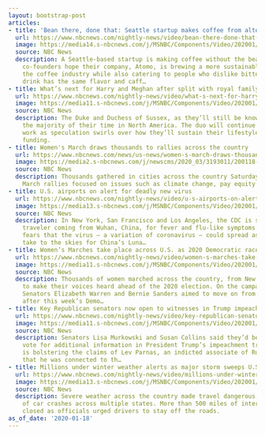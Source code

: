 ```yaml
---
layout: bootstrap-post
articles:
- title: 'Bean there, done that: Seattle startup makes coffee from alternative ingredients'
  url: https://www.nbcnews.com/nightly-news/video/bean-there-done-that-seattle-startup-makes-coffee-from-alternative-ingredients-77040709780
  image: https://media14.s-nbcnews.com/j/MSNBC/Components/Video/202001/nn_jfr_synthetic_coffee_200118_1920x1080.nbcnews-fp-1200-630.jpg
  source: NBC News
  description: A Seattle-based startup is making coffee without the beans. The two
    co-founders hope their company, Atomo, is brewing a more sustainable option in
    the coffee industry while also catering to people who dislike bitterness. The
    drink has the same flavor and caff…
- title: What’s next for Harry and Meghan after split with royal family
  url: https://www.nbcnews.com/nightly-news/video/what-s-next-for-harry-and-meghan-after-split-with-royal-family-77041733682
  image: https://media11.s-nbcnews.com/j/MSNBC/Components/Video/202001/nn_mhu_royal_family_harry_meghan_future_200118_1920x1080.nbcnews-fp-1200-630.jpg
  source: NBC News
  description: The Duke and Duchess of Sussex, as they’ll still be known, will spend
    the majority of their time in North America. The duo will continue to do charity
    work as speculation swirls over how they’ll sustain their lifestyles without royal
    funding.
- title: Women's March draws thousands to rallies across the country
  url: https://www.nbcnews.com/news/us-news/women-s-march-draws-thousands-rallies-across-county-n1118416
  image: https://media2.s-nbcnews.com/j/newscms/2020_03/3193011/200118-womens-march-al-1543_909ef598f9919de915d7f9c0d7a18359.nbcnews-fp-1200-630.jpg
  source: NBC News
  description: Thousands gathered in cities across the country Saturday for Women's
    March rallies focused on issues such as climate change, pay equity and immigration.
- title: U.S. airports on alert for deadly new virus
  url: https://www.nbcnews.com/nightly-news/video/u-s-airports-on-alert-for-deadly-new-virus-77041221503
  image: https://media13.s-nbcnews.com/j/MSNBC/Components/Video/202001/nn_sha_cdc_screens_coronavirus_200118_1920x1080.nbcnews-fp-1200-630.jpg
  source: NBC News
  description: In New York, San Francisco and Los Angeles, the CDC is screening any
    traveler coming from Wuhan, China, for fever and flu-like symptoms. There are
    fears that the virus — a variation of coronavirus — could spread as travelers
    take to the skies for China’s Luna…
- title: Women’s Marches take place across U.S. as 2020 Democratic race heats up
  url: https://www.nbcnews.com/nightly-news/video/women-s-marches-take-place-across-u-s-as-2020-democratic-race-heats-up-77040709657
  image: https://media11.s-nbcnews.com/j/MSNBC/Components/Video/202001/nn_avi_sanders_warren_womens_march_200118_1920x1080.nbcnews-fp-1200-630.jpg
  source: NBC News
  description: Thousands of women marched across the country, from New York to California,
    to make their voices heard ahead of the 2020 election. On the campaign trail,
    Senators Elizabeth Warren and Bernie Sanders aimed to move on from heated tensions
    after this week’s Demo…
- title: Key Republican senators now open to witnesses in Trump impeachment trial
  url: https://www.nbcnews.com/nightly-news/video/key-republican-senators-now-open-to-witnesses-in-trump-impeachment-trial-77039685744
  image: https://media11.s-nbcnews.com/j/MSNBC/Components/Video/202001/NY-NN-20200118_CLN_18_30_Nightly_News_AS_frame_14832.nbcnews-fp-1200-630.jpg
  source: NBC News
  description: Senators Lisa Murkowski and Susan Collins said they’d be likely to
    vote for additional information in President Trump’s impeachment trial. New evidence
    is bolstering the claims of Lev Parnas, an indicted associate of Rudy Giuliani,
    that he was connected to th…
- title: Millions under winter weather alerts as major storm sweeps U.S.
  url: https://www.nbcnews.com/nightly-news/video/millions-under-winter-weather-alerts-as-major-storm-sweeps-u-s-77040197952
  image: https://media13.s-nbcnews.com/j/MSNBC/Components/Video/202001/nn_emc_winter_weather_avalanche_200118_1920x1080.nbcnews-fp-1200-630.jpg
  source: NBC News
  description: Severe weather across the country made travel dangerous, causing hundreds
    of car crashes across multiple states. More than 500 miles of interstate were
    closed as officials urged drivers to stay off the roads.
as_of_date: '2020-01-18'
---
```


